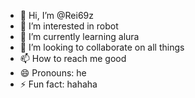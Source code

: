 - 👋 Hi, I’m @Rei69z
- 👀 I’m interested in robot
- 🌱 I’m currently learning alura
- 💞️ I’m looking to collaborate on all things
- 📫 How to reach me good
- 😄 Pronouns: he
- ⚡ Fun fact: hahaha

<!---
Rei69z/Rei69z is a ✨ special ✨ repository because its `README.md` (this file) appears on your GitHub profile.
You can click the Preview link to take a look at your changes.
--->
